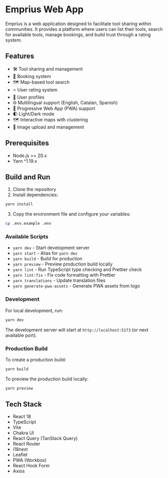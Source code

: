 # Emprius Web App

Emprius is a web application designed to facilitate tool sharing within communities. It provides a platform where users
can list their tools, search for available tools, manage bookings, and build trust through a rating system.

## Features

- 🛠 Tool sharing and management
- 📅 Booking system
- 🗺 Map-based tool search
- ⭐ User rating system
- 👤 User profiles
- 🌐 Multilingual support (English, Catalan, Spanish)
- 📱 Progressive Web App (PWA) support
- 🌓 Light/Dark mode
- 🗺️ Interactive maps with clustering
- 📸 Image upload and management

## Prerequisites

- Node.js >= 20.x
- Yarn ^1.19.x

## Build and Run

1. Clone the repository
2. Install dependencies:

```bash
yarn install
```

3. Copy the environment file and configure your variables:

```bash
cp .env.example .env
```

### Available Scripts

- `yarn dev` - Start development server
- `yarn start` - Alias for `yarn dev`
- `yarn build` - Build for production
- `yarn preview` - Preview production build locally
- `yarn lint` - Run TypeScript type checking and Prettier check
- `yarn lint:fix` - Fix code formatting with Prettier
- `yarn translations` - Update translation files
- `yarn generate-pwa-assets` - Generate PWA assets from logo

### Development

For local development, run:

```bash
yarn dev
```

The development server will start at `http://localhost:5173` (or next available port).

### Production Build

To create a production build:

```bash
yarn build
```

To preview the production build locally:

```bash
yarn preview
```

## Tech Stack

- React 18
- TypeScript
- Vite
- Chakra UI
- React Query (TanStack Query)
- React Router
- i18next
- Leaflet
- PWA (Workbox)
- React Hook Form
- Axios
